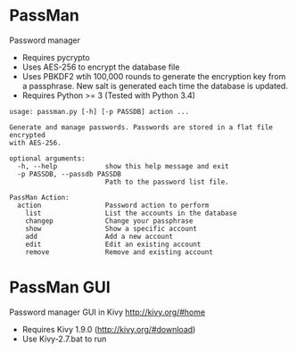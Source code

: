 # PassMan
Password manager

 - Requires pycrypto
 - Uses AES-256 to encrypt the database file
 - Uses PBKDF2 wtih 100,000 rounds to generate the encryption key from a passphrase. New salt is generated each time the database is updated.
 - Requires Python >= 3 (Tested with Python 3.4)
```
usage: passman.py [-h] [-p PASSDB] action ...

Generate and manage passwords. Passwords are stored in a flat file encrypted
with AES-256.

optional arguments:
  -h, --help            show this help message and exit
  -p PASSDB, --passdb PASSDB
                        Path to the password list file.

PassMan Action:
  action                Password action to perform
    list                List the accounts in the database
    changep             Change your passphrase
    show                Show a specific account
    add                 Add a new account
    edit                Edit an existing account
    remove              Remove and existing account
```

# PassMan GUI
Password manager GUI in Kivy http://kivy.org/#home

 - Requires Kivy 1.9.0 (http://kivy.org/#download)
 - Use Kivy-2.7.bat to run
